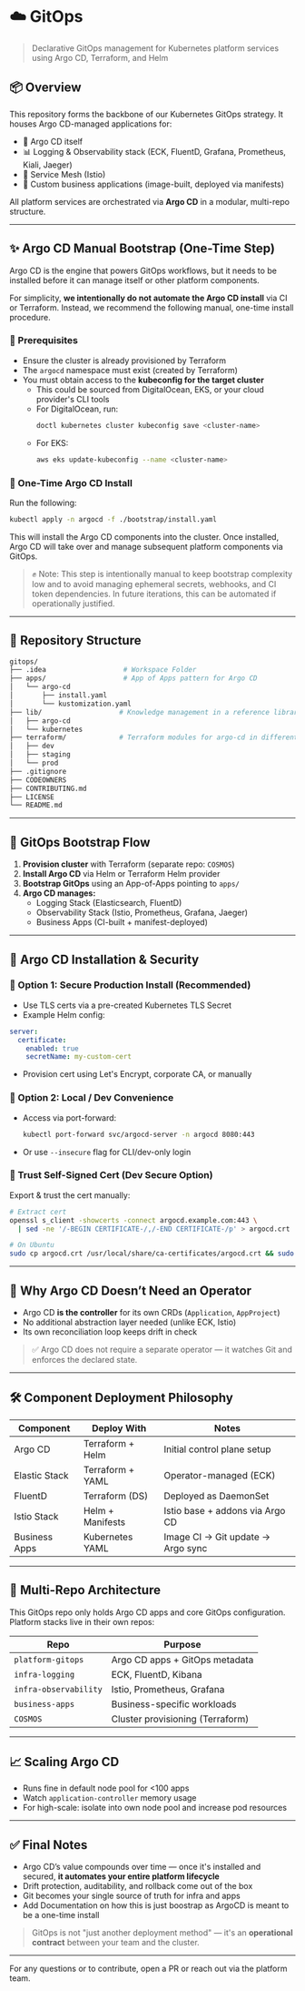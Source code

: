 # ☁️ GitOps 

> Declarative GitOps management for Kubernetes platform services using Argo CD, Terraform, and Helm

## 📦 Overview
This repository forms the backbone of our Kubernetes GitOps strategy. It houses Argo CD-managed applications for:

- 🚀 Argo CD itself
- 📊 Logging & Observability stack (ECK, FluentD, Grafana, Prometheus, Kiali, Jaeger)
- 🔐 Service Mesh (Istio)
- 🧠 Custom business applications (image-built, deployed via manifests)

All platform services are orchestrated via **Argo CD** in a modular, multi-repo structure.

---
## ✨ Argo CD Manual Bootstrap (One-Time Step)

Argo CD is the engine that powers GitOps workflows, but it needs to be installed before it can manage itself or other platform components.

For simplicity, **we intentionally do not automate the Argo CD install** via CI or Terraform. Instead, we recommend the following manual, one-time install procedure.

### 🔗 Prerequisites
- Ensure the cluster is already provisioned by Terraform
- The `argocd` namespace must exist (created by Terraform)
- You must obtain access to the **kubeconfig for the target cluster**
    - This could be sourced from DigitalOcean, EKS, or your cloud provider's CLI tools
    - For DigitalOcean, run:
      ```bash
      doctl kubernetes cluster kubeconfig save <cluster-name>
      ```
    - For EKS:
      ```bash
      aws eks update-kubeconfig --name <cluster-name>
      ```

### 🔄 One-Time Argo CD Install
Run the following:
```bash
kubectl apply -n argocd -f ./bootstrap/install.yaml
```

This will install the Argo CD components into the cluster. Once installed, Argo CD will take over and manage subsequent platform components via GitOps.

> ✊ Note: This step is intentionally manual to keep bootstrap complexity low and to avoid managing ephemeral secrets, webhooks, and CI token dependencies. In future iterations, this can be automated if operationally justified.

---

## 🧩 Repository Structure
```bash
gitops/
├── .idea                   # Workspace Folder
├── apps/                   # App of Apps pattern for Argo CD
│   └── argo-cd
│       ├── install.yaml
│       └── kustomization.yaml
├── lib/                   # Knowledge management in a reference library
│   ├── argo-cd
│   └── kubernetes
├── terraform/             # Terraform modules for argo-cd in different environments
│   ├── dev
│   ├── staging
│   └── prod
├── .gitignore
├── CODEOWNERS
├── CONTRIBUTING.md
├── LICENSE
└── README.md
```

---

## 🚀 GitOps Bootstrap Flow

1. **Provision cluster** with Terraform (separate repo: `COSMOS`)
2. **Install Argo CD** via Helm or Terraform Helm provider
3. **Bootstrap GitOps** using an App-of-Apps pointing to `apps/`
4. **Argo CD manages:**
    - Logging Stack (Elasticsearch, FluentD)
    - Observability Stack (Istio, Prometheus, Grafana, Jaeger)
    - Business Apps (CI-built + manifest-deployed)

---

## 🔐 Argo CD Installation & Security

### 🔸 Option 1: Secure Production Install (Recommended)
- Use TLS certs via a pre-created Kubernetes TLS Secret
- Example Helm config:
```yaml
server:
  certificate:
    enabled: true
    secretName: my-custom-cert
```
- Provision cert using Let's Encrypt, corporate CA, or manually

### 🔸 Option 2: Local / Dev Convenience
- Access via port-forward:
  ```bash
  kubectl port-forward svc/argocd-server -n argocd 8080:443
  ```
- Or use `--insecure` flag for CLI/dev-only login

### 🔸 Trust Self-Signed Cert (Dev Secure Option)
Export & trust the cert manually:
```bash
# Extract cert
openssl s_client -showcerts -connect argocd.example.com:443 \
  | sed -ne '/-BEGIN CERTIFICATE-/,/-END CERTIFICATE-/p' > argocd.crt

# On Ubuntu
sudo cp argocd.crt /usr/local/share/ca-certificates/argocd.crt && sudo update-ca-certificates
```

---

## 📜 Why Argo CD Doesn’t Need an Operator
- Argo CD **is the controller** for its own CRDs (`Application`, `AppProject`)
- No additional abstraction layer needed (unlike ECK, Istio)
- Its own reconciliation loop keeps drift in check

> ✅ Argo CD does not require a separate operator — it watches Git and enforces the declared state.

---

## 🛠️ Component Deployment Philosophy

| Component         | Deploy With     | Notes                                  |
|------------------|------------------|----------------------------------------|
| Argo CD          | Terraform + Helm | Initial control plane setup            |
| Elastic Stack    | Terraform + YAML | Operator-managed (ECK)                 |
| FluentD          | Terraform (DS)   | Deployed as DaemonSet                  |
| Istio Stack      | Helm + Manifests | Istio base + addons via Argo CD        |
| Business Apps    | Kubernetes YAML  | Image CI → Git update → Argo sync      |

---

## 📁 Multi-Repo Architecture

This GitOps repo only holds Argo CD apps and core GitOps configuration. Platform stacks live in their own repos:

| Repo               | Purpose                          |
|--------------------|----------------------------------|
| `platform-gitops`  | Argo CD apps + GitOps metadata   |
| `infra-logging`    | ECK, FluentD, Kibana             |
| `infra-observability` | Istio, Prometheus, Grafana     |
| `business-apps`    | Business-specific workloads      |
| `COSMOS`           | Cluster provisioning (Terraform) |

---

## 📈 Scaling Argo CD
- Runs fine in default node pool for <100 apps
- Watch `application-controller` memory usage
- For high-scale: isolate into own node pool and increase pod resources

---

## ✅ Final Notes

- Argo CD’s value compounds over time — once it's installed and secured, **it automates your entire platform lifecycle**
- Drift protection, auditability, and rollback come out of the box
- Git becomes your single source of truth for infra and apps
- Add Documentation on how this is just boostrap as ArgoCD is meant to be a one-time install

> GitOps is not "just another deployment method" — it's an **operational contract** between your team and the cluster.

---

For any questions or to contribute, open a PR or reach out via the platform team.

